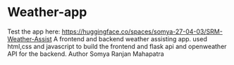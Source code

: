 # Weather-app
Test the app here: https://huggingface.co/spaces/somya-27-04-03/SRM-Weather-Assist
A frontend and backend weather assisting app.
used html,css and javascript to build the frontend and flask api and openweather API for the backend.
Author
Somya Ranjan Mahapatra

